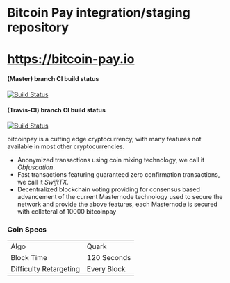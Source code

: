 Bitcoin Pay integration/staging repository
=====================================
https://bitcoin-pay.io
=====================================

#### (Master) branch CI build status

[![Build Status](https://travis-ci.com/mammix2/bitcoinpay.svg?branch=master)](https://travis-ci.com/mammix2/bitcoinpay)

#### (Travis-CI) branch CI build status

[![Build Status](https://travis-ci.com/mammix2/bitcoinpay.svg?branch=Travis-CI)](https://travis-ci.com/mammix2/bitcoinpay)


bitcoinpay is a cutting edge cryptocurrency, with many features not available in most other cryptocurrencies.
- Anonymized transactions using coin mixing technology, we call it _Obfuscation_.
- Fast transactions featuring guaranteed zero confirmation transactions, we call it _SwiftTX_.
- Decentralized blockchain voting providing for consensus based advancement of the current Masternode
  technology used to secure the network and provide the above features, each Masternode is secured
  with collateral of 10000 bitcoinpay


### Coin Specs
<table>
<tr><td>Algo</td><td>Quark</td></tr>
<tr><td>Block Time</td><td>120 Seconds</td></tr>
<tr><td>Difficulty Retargeting</td><td>Every Block</td></tr>
</table>
